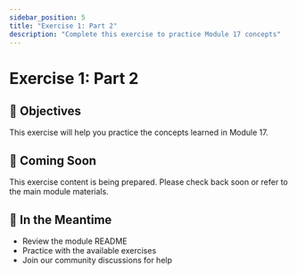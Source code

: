 ```yaml
---
sidebar_position: 5
title: "Exercise 1: Part 2"
description: "Complete this exercise to practice Module 17 concepts"
---
```


# Exercise 1: Part 2

## 🎯 Objectives

This exercise will help you practice the concepts learned in Module 17.

## 📝 Coming Soon

This exercise content is being prepared. Please check back soon or refer to the main module materials.

## 🚀 In the Meantime

- Review the module README
- Practice with the available exercises
- Join our community discussions for help
